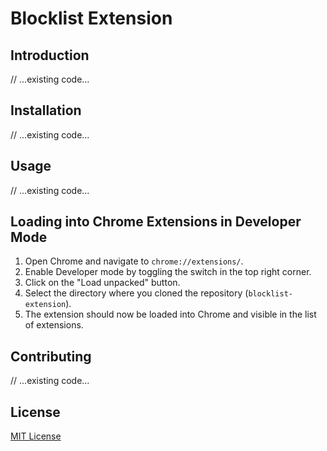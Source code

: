 # Blocklist Extension

## Introduction
// ...existing code...

## Installation
// ...existing code...

## Usage
// ...existing code...

## Loading into Chrome Extensions in Developer Mode
1. Open Chrome and navigate to `chrome://extensions/`.
2. Enable Developer mode by toggling the switch in the top right corner.
3. Click on the "Load unpacked" button.
4. Select the directory where you cloned the repository (`blocklist-extension`).
5. The extension should now be loaded into Chrome and visible in the list of extensions.

## Contributing
// ...existing code...

## License
[MIT License](./LICENSE.md)
